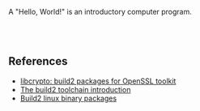 A "Hello, World!" is an introductory computer program.

<br>
<br>


## References

- [libcrypto: build2 packages for OpenSSL toolkit](https://git.build2.org/cgit/packaging/openssl/openssl/tree/libcrypto/)
- [The build2 toolchain introduction](https://build2.org/build2-toolchain/doc/build2-toolchain-intro.xhtml)
- [Build2 linux binary packages](https://masterspline.gitlab.io/build2-linux-packages/deb_packages/)
